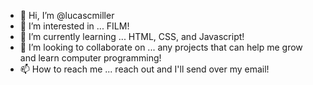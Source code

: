 - 👋 Hi, I’m @lucascmiller
- 👀 I’m interested in ... FILM!
- 🌱 I’m currently learning ... HTML, CSS, and Javascript!
- 💞️ I’m looking to collaborate on ... any projects that can help me grow and learn computer programming!
- 📫 How to reach me ... reach out and I'll send over my email!

<!---
lucascmiller/lucascmiller is a ✨ special ✨ repository because its `README.md` (this file) appears on your GitHub profile.
You can click the Preview link to take a look at your changes.
--->
